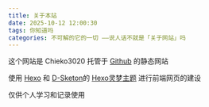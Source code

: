 ```yaml
---
title: 关于本站
date: 2025-10-12 12:00:30
tags: 你知道吗
categories: 不可解的它的一切 ——说人话不就是「关于网站」吗
---  
```

这个网站是 Chieko3020 托管于 [Github](https://github.com/) 的静态网站  

使用 [Hexo](http://zespia.tw/hexo) 和 [D-Sketon](https://github.com/D-Sketon/)的 [Hexo灵梦主题](https://github.com/D-Sketon/hexo-theme-reimu) 进行前端网页的建设  

仅供个人学习和记录使用  
